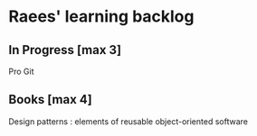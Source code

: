 # Raees' learning backlog

## In Progress [max 3]
Pro Git

## Books [max 4]
Design patterns : elements of reusable object-oriented software
